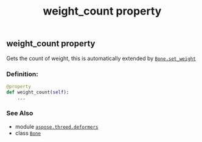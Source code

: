 ﻿---
title: weight_count property
second_title: Aspose.3D for Python via .NET API References
description: 
type: docs
weight: 150
url: /aspose.threed.deformers/bone/weight_count/
is_root: false
---

## weight_count property


Gets the count of weight, this is automatically extended by [`Bone.set_weight`](/3d/python-net/aspose.threed.deformers/bone/set_weight)
### Definition:
```python
@property
def weight_count(self):
    ...
```

### See Also
* module [`aspose.threed.deformers`](../../)
* class [`Bone`](/3d/python-net/aspose.threed.deformers/bone)
